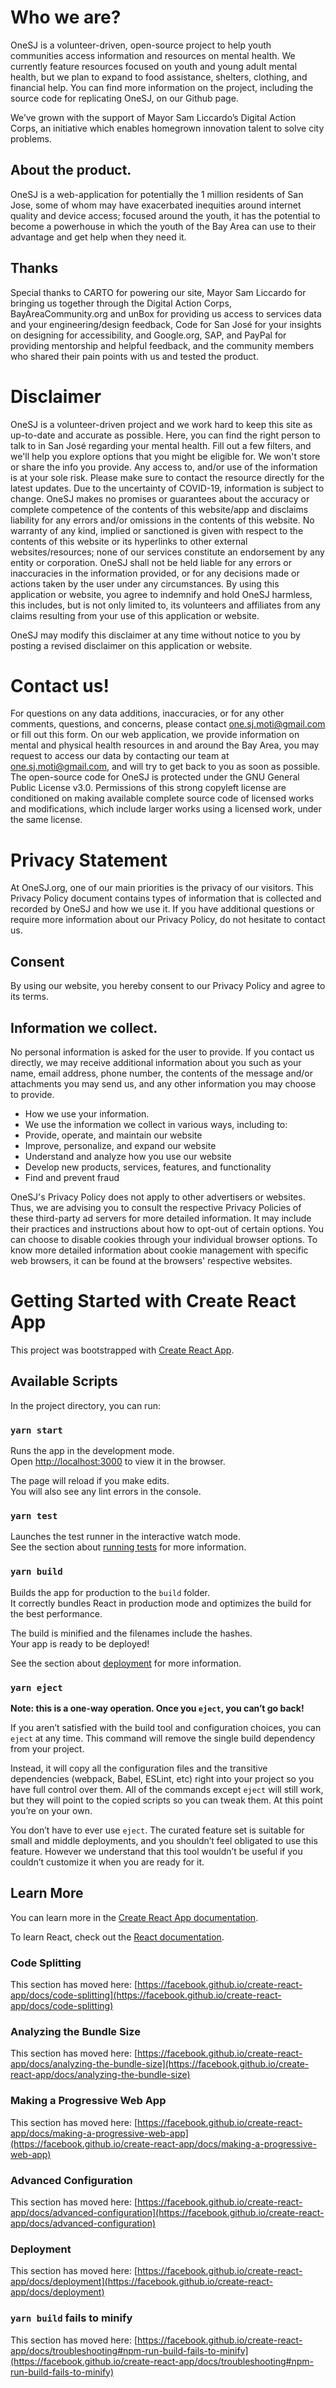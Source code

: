 # Who we are?
OneSJ is a volunteer-driven, open-source project to help youth communities access information and resources on mental health. We currently feature resources focused on youth and young adult mental health, but we plan to expand to  food assistance, shelters, clothing, and financial help. You can find more information on the project, including the source code for replicating OneSJ, on our Github page. 

We’ve grown with the support of Mayor Sam Liccardo’s Digital Action Corps, an initiative which enables homegrown innovation talent to solve city problems. 

## About the product.
OneSJ is a web-application for potentially the 1 million residents of San Jose, some of whom may have exacerbated inequities around internet quality and device access; focused around the youth, it has the potential to become a powerhouse in which the youth of the Bay Area can use to their advantage and get help when they need it.

## Thanks
Special thanks to CARTO for powering our site, Mayor Sam Liccardo for bringing us together through the Digital Action Corps, BayAreaCommunity.org and unBox for providing us access to services data and your engineering/design feedback, Code for San José for your insights on designing for accessibility, and Google.org, SAP, and PayPal for providing mentorship and helpful feedback, and the community members who shared their pain points with us and tested the product.

# Disclaimer
OneSJ is a volunteer-driven project and we work hard to keep this site as up-to-date and accurate as possible. Here, you can find the right person to talk to in San José regarding your mental health. Fill out a few filters, and we'll help you explore options that you might be eligible for. We won't store or share the info you provide. Any access to, and/or use of the information is at your sole risk. Please make sure to contact the resource directly for the latest updates. Due to the uncertainty of COVID-19, information is subject to change. OneSJ makes no promises or guarantees about the accuracy or complete competence of the contents of this website/app and disclaims liability for any errors and/or omissions in the contents of this website. No warranty of any kind, implied or sanctioned is given with respect to the contents of this website or its hyperlinks to other external websites/resources; none of our services constitute an endorsement by any entity or corporation.
OneSJ shall not be held liable for any errors or inaccuracies in the information provided, or for any decisions made or actions taken by the user under any circumstances. By using this application or website, you agree to indemnify and hold OneSJ harmless, this includes, but is not only limited to, its volunteers and affiliates from any claims resulting from your use of this application or website.

OneSJ may modify this disclaimer at any time without notice to you by posting a revised disclaimer on this application or website.

# Contact us!
For questions on any data additions, inaccuracies, or for any other comments, questions, and concerns, please contact one.sj.moti@gmail.com or fill out this form.
On our web application, we provide information on mental and physical health resources in and around the Bay Area, you may request to access our data by contacting our team at one.sj.moti@gmail.com, and will try to get back to you as soon as possible. The open-source code for OneSJ is protected under the GNU General Public License v3.0. Permissions of this strong copyleft license are conditioned on making available complete source code of licensed works and modifications, which include larger works using a licensed work, under the same license.

# Privacy Statement
At OneSJ.org, one of our main priorities is the privacy of our visitors. This Privacy Policy document contains types of information that is collected and recorded by OneSJ and how we use it. If you have additional questions or require more information about our Privacy Policy, do not hesitate to contact us.

## Consent
By using our website, you hereby consent to our Privacy Policy and agree to its terms.

## Information we collect.
No personal information is asked for the user to provide. If you contact us directly, we may receive additional information about you such as your name, email address, phone number, the contents of the message and/or attachments you may send us, and any other information you may choose to provide.
- How we use your information.
- We use the information we collect in various ways, including to:
- Provide, operate, and maintain our website
- Improve, personalize, and expand our website
- Understand and analyze how you use our website
- Develop new products, services, features, and functionality
- Find and prevent fraud

OneSJ's Privacy Policy does not apply to other advertisers or websites. Thus, we are advising you to consult the respective Privacy Policies of these third-party ad servers for more detailed information. It may include their practices and instructions about how to opt-out of certain options.
You can choose to disable cookies through your individual browser options. To know more detailed information about cookie management with specific web browsers, it can be found at the browsers' respective websites.

# Getting Started with Create React App

This project was bootstrapped with [Create React App](https://github.com/facebook/create-react-app).

## Available Scripts

In the project directory, you can run:

### `yarn start`

Runs the app in the development mode.\
Open [http://localhost:3000](http://localhost:3000) to view it in the browser.

The page will reload if you make edits.\
You will also see any lint errors in the console.

### `yarn test`

Launches the test runner in the interactive watch mode.\
See the section about [running tests](https://facebook.github.io/create-react-app/docs/running-tests) for more information.

### `yarn build`

Builds the app for production to the `build` folder.\
It correctly bundles React in production mode and optimizes the build for the best performance.

The build is minified and the filenames include the hashes.\
Your app is ready to be deployed!

See the section about [deployment](https://facebook.github.io/create-react-app/docs/deployment) for more information.

### `yarn eject`

**Note: this is a one-way operation. Once you `eject`, you can’t go back!**

If you aren’t satisfied with the build tool and configuration choices, you can `eject` at any time. This command will remove the single build dependency from your project.

Instead, it will copy all the configuration files and the transitive dependencies (webpack, Babel, ESLint, etc) right into your project so you have full control over them. All of the commands except `eject` will still work, but they will point to the copied scripts so you can tweak them. At this point you’re on your own.

You don’t have to ever use `eject`. The curated feature set is suitable for small and middle deployments, and you shouldn’t feel obligated to use this feature. However we understand that this tool wouldn’t be useful if you couldn’t customize it when you are ready for it.

## Learn More

You can learn more in the [Create React App documentation](https://facebook.github.io/create-react-app/docs/getting-started).

To learn React, check out the [React documentation](https://reactjs.org/).

### Code Splitting

This section has moved here: [https://facebook.github.io/create-react-app/docs/code-splitting](https://facebook.github.io/create-react-app/docs/code-splitting)

### Analyzing the Bundle Size

This section has moved here: [https://facebook.github.io/create-react-app/docs/analyzing-the-bundle-size](https://facebook.github.io/create-react-app/docs/analyzing-the-bundle-size)

### Making a Progressive Web App

This section has moved here: [https://facebook.github.io/create-react-app/docs/making-a-progressive-web-app](https://facebook.github.io/create-react-app/docs/making-a-progressive-web-app)

### Advanced Configuration

This section has moved here: [https://facebook.github.io/create-react-app/docs/advanced-configuration](https://facebook.github.io/create-react-app/docs/advanced-configuration)

### Deployment

This section has moved here: [https://facebook.github.io/create-react-app/docs/deployment](https://facebook.github.io/create-react-app/docs/deployment)

### `yarn build` fails to minify

This section has moved here: [https://facebook.github.io/create-react-app/docs/troubleshooting#npm-run-build-fails-to-minify](https://facebook.github.io/create-react-app/docs/troubleshooting#npm-run-build-fails-to-minify)
